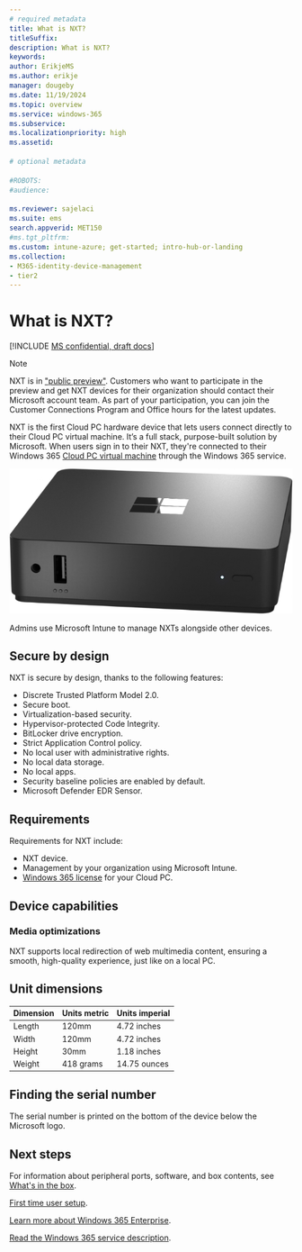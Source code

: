```yaml
---
# required metadata
title: What is NXT?
titleSuffix:
description: What is NXT?
keywords:
author: ErikjeMS  
ms.author: erikje
manager: dougeby
ms.date: 11/19/2024
ms.topic: overview
ms.service: windows-365
ms.subservice:
ms.localizationpriority: high
ms.assetid: 

# optional metadata

#ROBOTS:
#audience:

ms.reviewer: sajelaci
ms.suite: ems
search.appverid: MET150
#ms.tgt_pltfrm:
ms.custom: intune-azure; get-started; intro-hub-or-landing
ms.collection:
- M365-identity-device-management
- tier2
---
```


# What is NXT?

[!INCLUDE [MS confidential, draft docs](../includes/draft-doc.md)]

> [!NOTE]
> NXT is in ["public preview"](../public-preview.md). Customers who want to participate in the preview and get NXT devices for their organization should contact their Microsoft account team. As part of your participation, you can join the Customer Connections Program and Office hours for the latest updates.

NXT is the first Cloud PC hardware device that lets users connect directly to their Cloud PC virtual machine. It’s a full stack, purpose-built solution by Microsoft. When users sign in to their NXT, they're connected to their Windows 365 [Cloud PC virtual machine](/windows-365/overview#what-is-a-cloud-pc) through the Windows 365 service.

![Image of the NXT device.](media/overview/device-front.png)

Admins use Microsoft Intune to manage NXTs alongside other devices.

## Secure by design

NXT is secure by design, thanks to the following features:

- Discrete Trusted Platform Model 2.0.
- Secure boot.
- Virtualization-based security.
- Hypervisor-protected Code Integrity.
- BitLocker drive encryption.
- Strict Application Control policy.
- No local user with administrative rights.
- No local data storage.
- No local apps.
- Security baseline policies are enabled by default.
- Microsoft Defender EDR Sensor.

## Requirements

Requirements for NXT include:

- NXT device.
- Management by your organization using Microsoft Intune.
- [Windows 365 license](https://www.microsoft.com/licensing/product-licensing/windows-365?rtc=1) for your Cloud PC.

## Device capabilities

### Media optimizations

NXT supports local redirection of web multimedia content, ensuring a smooth, high-quality experience, just like on a local PC.

## Unit dimensions

| Dimension | Units metric | Units imperial |
| --- | --- | --- |
| Length | 120mm | 4.72 inches |
| Width | 120mm | 4.72 inches |
| Height | 30mm | 1.18 inches |
| Weight | 418 grams | 14.75 ounces |

## Finding the serial number

The serial number is printed on the bottom of the device below the Microsoft logo.

<!-- ########################## -->
## Next steps

For information about peripheral ports, software, and box contents, see [What's in the box](whats-in-the-box.md).

[First time user setup](setup.md).

[Learn more about Windows 365 Enterprise](../enterprise/overview.md).

[Read the Windows 365 service description](/office365/servicedescriptions/windows-365-service-description/windows-365-service-description).
